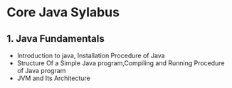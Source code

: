 # Core Java Sylabus

## 1. Java Fundamentals 
  - Introduction to java, Installation Procedure of Java
  - Structure Of a Simple Java program,Compiling and Running Procedure of Java program
  - JVM and Its Architecture
